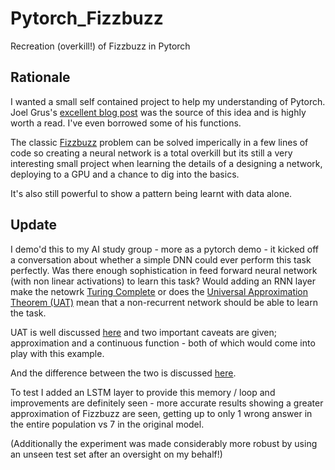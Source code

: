 # Pytorch_Fizzbuzz
Recreation (overkill!) of Fizzbuzz in Pytorch

## Rationale

I wanted a small self contained project to help my understanding of Pytorch.
Joel Grus's [excellent blog post](https://joelgrus.com/2016/05/23/fizz-buzz-in-tensorflow/) was the source of this idea and is highly worth a read. I've even borrowed some of his functions.

The classic [Fizzbuzz](https://en.wikipedia.org/wiki/Fizz_buzz) problem can be solved imperically in a few lines of code so creating a neural network is a total overkill but its still a very interesting small project when learning the details of a designing a network, deploying to a GPU and a chance to dig into the basics. 

It's also still powerful to show a pattern being learnt with data alone. 

## Update

I demo'd this to my AI study group - more as a pytorch demo - it kicked off a conversation about whether a simple DNN could ever perform this task perfectly. 
Was there enough sophistication in feed forward neural network (with non linear activations) to learn this task?
Would adding an RNN layer make the netowrk [Turing Complete](https://en.wikipedia.org/wiki/Turing_completeness) or does the [Universal Approximation Theorem (UAT)](https://en.wikipedia.org/wiki/Universal_approximation_theorem) mean that a non-recurrent network should be able to learn the task.

UAT is well discussed [here](http://neuralnetworksanddeeplearning.com/chap4.html) and two important caveats are given; approximation and a continuous function - both of which would come into play with this example.

And the difference between the two is discussed [here](https://cs.stackexchange.com/questions/68820/confused-between-turing-completeness-and-universal-approximation-are-they-rela).

To test I added an LSTM layer to provide this memory / loop and improvements are definitely seen - more accurate results showing a greater approximation of Fizzbuzz are seen, getting up to only 1 wrong answer in the entire population vs 7 in the original model.

(Additionally the experiment was made considerably more robust by using an unseen test set after an oversight on my behalf!)


